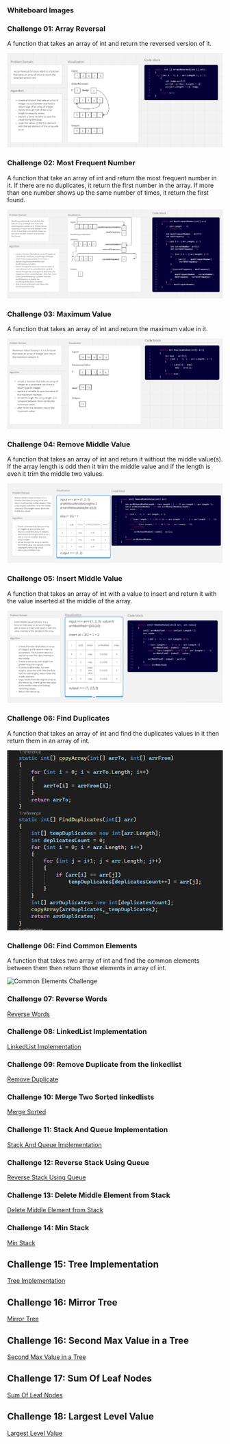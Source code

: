 ### Whiteboard Images

### Challenge 01: Array Reversal

A function that takes an array of int and return the reversed version of it.

![Array Reversal Whiteboard](./whiteboard-challenges/ArrayReversal.PNG)

### Challenge 02: Most Frequent Number

A function that take an array of int and return the most frequent number in it. If there are no duplicates, it return the first number in the array. If more than one number shows up the same number of times, it return the first found.

![Most Frequent Number Whiteboard](./whiteboard-challenges/MostFrequentNumber.PNG)

### Challenge 03: Maximum Value

A function that takes an array of int and return the maximum value in it.

![Maximum Value Whiteboard](./whiteboard-challenges/MaximumValue.PNG)

### Challenge 04: Remove Middle Value

A function that takes an array of int and return it without the middle value(s). If the array length is odd then it trim the middle value and if the length is even it trim the middle two values.

![Remove Middle Value Whiteboard](./whiteboard-challenges/RemoveMiddleValue.PNG)

### Challenge 05: Insert Middle Value

A function that takes an array of int with a value to insert and return it with the value inserted at the middle of the array.

![Remove Middle Value Whiteboard](./whiteboard-challenges/InsertMiddleValue.PNG)

### Challenge 06: Find Duplicates

A function that takes an array of int and find the duplicates values in it then return them in an array of int.

![Find Duplicates Challenge](./Challenges/Find-Duplicates/FindDuplicates.PNG)

### Challenge 06: Find Common Elements

A function that takes two array of int and find the common elements between them then return those elements in array of int.

![Common Elements Challenge](https://github.com/DimaSalem/challenges-and-data-structures/assets/165784854/9ec37c55-d13a-4ca8-a64c-9c797d07ae7e)

### Challenge 07: Reverse Words

[Reverse Words](./Challenges/Reverse-Words/Readme.md)

### Challenge 08: LinkedList Implementation

[LinkedList Implementation](./Challenges/Data-Structures/LinkedList/README.md)

### Challenge 09: Remove Duplicate from the linkedlist

[Remove Duplicate](./Challenges/Data-Structures/LinkedList/README.md)

### Challenge 10: Merge Two Sorted linkedlists

[Merge Sorted](./Challenges/Data-Structures/LinkedList/MergeSorted/Readme.md)

### Challenge 11: Stack And Queue Implementation

[Stack And Queue Implementation](./Challenges/Data-Structures/Stack&Queue/README.md)

### Challenge 12: Reverse Stack Using Queue

[Reverse Stack Using Queue](./Challenges/Data-Structures/Stack&Queue/ReverseStackUsingQueue/README.md)

### Challenge 13: Delete Middle Element from Stack

[Delete Middle Element from Stack](./Challenges/Data-Structures/Stack&Queue/DeleteMiddleElement/README.md)

### Challenge 14: Min Stack

[Min Stack](./Challenges/Data-Structures/Stack&Queue/MinStack/README.md)

## Challenge 15: Tree Implementation

[Tree Implementation](./Challenges/Data-Structures/Trees/TreeImplementation/README.md)

## Challenge 16: Mirror Tree

[Mirror Tree](./Challenges/Data-Structures/Trees/MirrorTree/README.md)

## Challenge 16: Second Max Value in a Tree

[Second Max Value in a Tree](./Challenges/Data-Structures/Trees/SecondMaxValue/README.md)

## Challenge 17: Sum Of Leaf Nodes

[Sum Of Leaf Nodes](./Challenges/Data-Structures/Trees/LeafSum/README.md)

## Challenge 18: Largest Level Value

[Largest Level Value](./Challenges/Data-Structures/Trees/LargestLevelValue/README.md)
